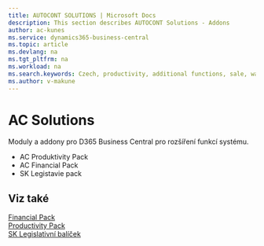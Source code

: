 ```yaml
---
title: AUTOCONT SOLUTIONS | Microsoft Docs
description: This section describes AUTOCONT Solutions - Addons
author: ac-kunes
ms.service: dynamics365-business-central
ms.topic: article
ms.devlang: na
ms.tgt_pltfrm: na
ms.workload: na
ms.search.keywords: Czech, productivity, additional functions, sale, warehouse, invoicing, barcode, claims, transportation, workflow
ms.author: v-makune
---
```


# AC Solutions

Moduly a addony pro D365 Business Central pro rozšíření funkcí systému.


- AC Produktivity Pack 
- AC Financial Pack
- SK Legistavie pack
 

## Viz také
[Financial Pack](../AC-FinancialPack/ac-finance-pack.md)  
[Productivity Pack](../AC-ProductivityPack/ac-productivity-pack.md)  
[SK Legislativní balíček](../AC-SK/ac-sk-legislative-pack.md)